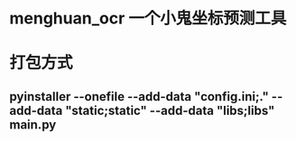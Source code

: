 # menghuan_ocr 一个小鬼坐标预测工具

# 打包方式 
## pyinstaller --onefile --add-data "config.ini;." --add-data "static;static" --add-data "libs;libs" main.py